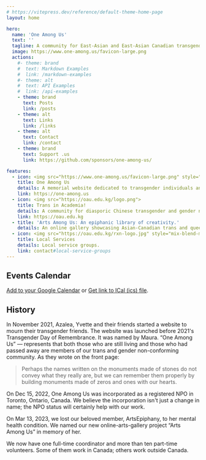 ```yaml
---
# https://vitepress.dev/reference/default-theme-home-page
layout: home

hero:
  name: 'One Among Us'
  text: ''
  tagline: A community for East-Asian and East-Asian Canadian transgender and gender diverse people.
  image: https://www.one-among.us/favicon-large.png
  actions:
    #- theme: brand
    #  text: Markdown Examples
    #  link: /markdown-examples
    #- theme: alt
    #  text: API Examples
    #  link: /api-examples
    - theme: brand
      text: Posts
      link: /posts
    - theme: alt
      text: Links
      link: /links
    - theme: alt
      text: Contact
      link: /contact
    - theme: brand
      text: Support .us
      link: https://github.com/sponsors/one-among-us/

features:
  - icon: <img src="https://www.one-among.us/favicon-large.png" style="padding:8px;">
    title: One Among Us
    details: A memorial website dedicated to transgender individuals and their allies who had passed away.
    link: https://one-among.us
  - icon: <img src="https://oau.edu.kg/logo.png">
    title: Trans in Academia!
    details: A community for diasporic Chinese transgender and gender non-conforming people who are pursuing their academic goals or careers.
    link: https://oau.edu.kg
  - title: 'Arts Among Us: An epiphanic library of creativity.'
    details: An online gallery showcasing Asian-Canadian trans and queer arts.
  - icon: <img src="https://oau.edu.kg/rxn-logo.jpg" style="mix-blend-mode:multiply;">
    title: Local Services
    details: Local service groups.
    link: contact#local-service-groups
---
```


<div :class="$style.outerContent">
<div :class="$style.content" class="vp-doc">

## Events Calendar

<script setup>
import Calendar from './Calendar.vue'
</script>

<Calendar url="https://calendar.google.com/calendar/ical/c_def3dc162ddaf3b15b3ee419551a2b65068b2493c0ecbbdce7daa867f2bc0aeb%40group.calendar.google.com/public/basic.ics"></Calendar>

[Add to your Google Calendar](https://calendar.google.com/calendar/u/1?cid=Y19kZWYzZGMxNjJkZGFmM2IxNWIzZWU0MTk1NTFhMmI2NTA2OGIyNDkzYzBlY2JiZGNlN2RhYTg2N2YyYmMwYWViQGdyb3VwLmNhbGVuZGFyLmdvb2dsZS5jb20) or [Get link to ICal (ics) file](https://calendar.google.com/calendar/ical/c_def3dc162ddaf3b15b3ee419551a2b65068b2493c0ecbbdce7daa867f2bc0aeb%40group.calendar.google.com/public/basic.ics).

## History

In November 2021, Azalea, Yvette and their friends started a website to mourn their transgender friends.
The website was launched before 2021's Transgender Day of Remembrance.
It was named by Maura.
“One Among Us” — represents that both those who are still living and those who had passed away are members of our trans and gender non-conforming community.
As they wrote on the front page:

> Perhaps the names written on the monuments made of stones do not convey what they really are, but we can remember them properly by building monuments made of zeros and ones with our hearts.

On Dec 15, 2022, One Among Us was incorporated as a registered NPO in Toronto, Ontario, Canada. We believe the incorporation isn't just a change in name; the NPO status will certainly help with our work.

On Mar 13, 2023, we lost our beloved member, ArtsEpiphany, to her mental health condition. We named our new online-arts-gallery project “Arts Among Us” in memory of her.

We now have one full-time coordinator and more than ten part-time volunteers. Some of them work in Canada; others work outside Canada.

</div>
</div>

<style module>
.content {
  max-width: 1152px;
  margin: 0 auto 2rem auto;
}
.outerContent {
  padding: 0 1rem;
}
</style>
